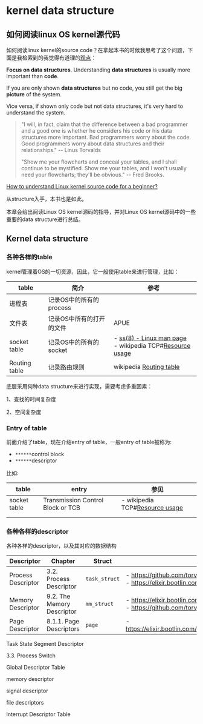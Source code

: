 # kernel data structure

## 如何阅读linux OS kernel源代码

如何阅读linux kernel的source code？在拿起本书的时候我思考了这个问题，下面是我检索到的我觉得有道理的[观点](https://softwareengineering.stackexchange.com/a/46640)：

**Focus on data structures**. Understanding **data structures** is usually more important than **code**.

If you are only shown **data structures** but no code, you still get the big **picture** of the system.

Vice versa, if shown only code but not data structures, it's very hard to understand the system.

> "I will, in fact, claim that the difference between a bad programmer and a good one is whether he considers his code or his data structures more important. Bad programmers worry about the code. Good programmers worry about data structures and their relationships." -- Linus Torvalds
>
> "Show me your flowcharts and conceal your tables, and I shall continue to be mystified. Show me your tables, and I won't usually need your flowcharts; they'll be obvious." -- Fred Brooks.

[How to understand Linux kernel source code for a beginner? ](https://softwareengineering.stackexchange.com/questions/46610/how-to-understand-linux-kernel-source-code-for-a-beginner)



从structure入手，本书也是如此。

本章会给出阅读Linux OS kernel源码的指导，并对Linux OS kernel源码中的一些重要的data structure进行总结。



## Kernel data structure



### 各种各样的table

kernel管理着OS的一切资源，因此，它一般使用table来进行管理，比如：

| table         | 简介                     | 参考                                                         |
| ------------- | ------------------------ | ------------------------------------------------------------ |
| 进程表        | 记录OS中的所有的process  |                                                              |
| 文件表        | 记录OS中所有的打开的文件 | APUE                                                         |
| socket table  | 记录OS中的所有的socket   | - [ss(8) - Linux man page](https://linux.die.net/man/8/ss)<br>- wikipedia TCP#[Resource usage](https://en.wikipedia.org/wiki/Transmission_Control_Protocol#Resource_usage) |
| Routing table | 记录路由规则             | wikipedia [Routing table](https://en.wikipedia.org/wiki/Routing_table) |

底层采用何种data structure来进行实现，需要考虑多重因素：

1、查找的时间复杂度

2、空间复杂度



### Entry of table

前面介绍了table，现在介绍entry of table，一般entry of table被称为:

- `******`control block
- `******`descriptor

比如:

| table        | entry                             | 参见                                                         |
| ------------ | --------------------------------- | ------------------------------------------------------------ |
| socket table | Transmission Control Block or TCB | - wikipedia TCP#[Resource usage](https://en.wikipedia.org/wiki/Transmission_Control_Protocol#Resource_usage) |
|              |                                   |                                                              |
|              |                                   |                                                              |



### 各种各样的descriptor

各种各样的descriptor，以及其对应的数据结构

| Descriptor         | Chapter                    | Struct        | Source Code                                                  |
| ------------------ | -------------------------- | ------------- | ------------------------------------------------------------ |
| Process Descriptor | 3.2. Process Descriptor    | `task_struct` | - https://github.com/torvalds/linux/blob/master/include/linux/sched.h <br/>- https://elixir.bootlin.com/linux/latest/ident/task_struct |
| Memory Descriptor  | 9.2. The Memory Descriptor | `mm_struct`   | - https://elixir.bootlin.com/linux/latest/ident/mm_struct <br/>- https://github.com/torvalds/linux/blob/master/include/linux/mm_types.h |
| Page Descriptor    | 8.1.1. Page Descriptors    | `page`        | - https://elixir.bootlin.com/linux/latest/source/include/linux/mm_types.h#L68 |

Task State Segment Descriptor 

3.3. Process Switch

Global Descriptor Table

memory descriptor

signal descriptor 

file descriptors

Interrupt Descriptor Table

